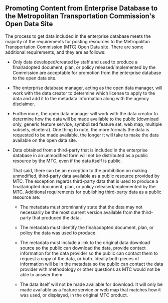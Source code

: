 ## Promoting Content from Enterprise Database to the Metropolitan Transportation Commission's Open Data Site
The process to get data included in the enterprise database meets the majority of the requirements for posting resources to the Metropolitan Transportation Commission (MTC) Open Data site. There are some additional requirements, and they are as follows:
 - Only data developed/created by staff and used to produce a final/adopted document, plan, or policy released/implemented by the Commission are acceptable for promotion from the enterprise database to the open data site.
 
 - The enterprise database manager, acting as the open data manager, will work with the data creator to determine which license to apply to the data and add it to the metadata information along with the agency disclaimer. 

 - Furthermore, the open data manager will work with the data creator to determine how the data will be made available to the public (download only, generic feature service, symbolized feature set, web map, multiple subsets, etcetera). One thing to note, the more formats the data is requested to be made available, the longer it will take to make the data available on the open data site.

 - Data obtained from a third-party that is included in the enterprise database in an unmodified form will not be distributed as a public resource by the MTC, even if the data itself is public.

   That said, there can be an exception to the prohibition on making unmodified, third-party data available as a public resource provided by MTC. The exception regards third-party data that is used to produce a final/adopted document, plan, or policy released/implemented by the MTC. Additional requirements for publishing third-party data as a public resource are:
    - The metadata must prominantly state that the data may not necessarily be the most current version available from the third-party that produced the data.
  
    - The metadata must identify the final/adopted document, plan, or policy the data was used to produce.
  
    - The metadata must include a link to the original data download source so the public can download the data, provide contact information for the data provider so the public can contact them to request a copy of the data, or both. Ideally both pieces of information will be in the metadata so the public can contact the data provider with methodology or other questions as MTC would not be able to answer them.
  
    - The data itself will not be made available for download. It will only be made available as a feature service or web map that matches how it was used, or displayed, in the original MTC product.

